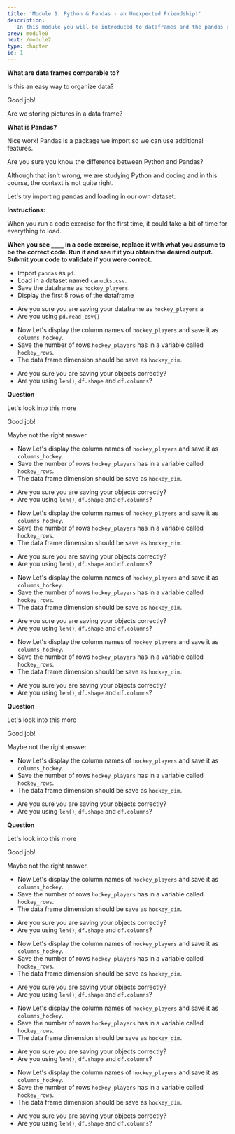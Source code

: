 ```yaml
---
title: 'Module 1: Python & Pandas - an Unexpected Friendship!'
description:
  'In this module you will be introduced to dataframes and the pandas python package.'
prev: module0
next: /module2
type: chapter
id: 1
---
```


<exercise id="0" title="Module Learning Outcomes" type="slides">

<slides source="module1_00">
</slides>

</exercise>


<exercise id="1" title="Introduction to Dataframes and Pandas" type="slides">

<slides source="module1_01">
</slides>

</exercise>

<exercise id="2" title="Describing a Dataframe">

**What are data frames comparable to?**


<choice id="1" >
<opt text="Text Documents">

Is this an easy way to organize data?

</opt>

<opt text="Excel Sheets" correct="true">

Good job!

</opt>

<opt text="Picture Frames" >

Are we storing pictures in a data frame?

</opt>

</choice>

**What is Pandas?**    


<choice id="2">
<opt text="A Python package needed for extra tools" correct="true">

Nice work! Pandas is a package we import so we can use additional features.

</opt>

<opt text="A programming language">

Are you sure you know the difference between Python and Pandas?

</opt>

<opt text=" Fluffy animals that eat bamboo">

Although that isn't wrong, we are studying Python and coding and in this course, the context is not quite right.

</opt>

</choice >

</exercise>

<exercise id="3" title="Your First Code!">

Let's try importing pandas and loading in our own dataset.

**Instructions:**

When you run a code exercise for the first time, it could take a bit of time for everything to load.

**When you see `____` in a code exercise, replace it with what you assume to be the correct code. Run it and see if it you obtain the desired output. Submit your code to validate if you were correct.**


- Import `pandas` as `pd`.
- Load in a dataset named `canucks.csv`.
- Save the dataframe as `hockey_players`.
- Display the first 5 rows of the  dataframe

<codeblock id="01_03">

- Are you sure you are saving your dataframe as `hockey_players` a
- Are you using `pd.read_csv()`

</codeblock>

</exercise>

<exercise id="4" title="Your Second Code!">

- Now Let's display the column names of `hockey_players` and save it as `columns_hockey`.
- Save the number of rows `hockey_players` has in a variable called `hockey_rows`.
- The data frame dimension should be save as `hockey_dim`.


<codeblock id="01_04">

- Are you sure you are saving your objects correctly?
- Are you using `len()`, `df.shape` and `df.columns`?

</codeblock>

</exercise>

<exercise id="5" title="Slicing Using df.loc[]" type="slides">

<slides source="module1_05">
</slides>

</exercise>

<exercise id="6" title="Slice and Dice Questions">

**Question**


<choice id="1" >
<opt text="Answer 1">

Let's look into this more

</opt>

<opt text="Answer 2" correct="true">

Good job!

</opt>

<opt text="Answer 3" >

Maybe not the right answer.

</opt>

</choice >

</exercise>

<exercise id="7" title="Practicing Slicing">

- Now Let's display the column names of `hockey_players` and save it as `columns_hockey`.
- Save the number of rows `hockey_players` has in a variable called `hockey_rows`.
- The data frame dimension should be save as `hockey_dim`.


<codeblock id="01_07">

- Are you sure you are saving your objects correctly?
- Are you using `len()`, `df.shape` and `df.columns`?

</codeblock>

</exercise>

<exercise id="8" title="Practicing Slicing Some More">

- Now Let's display the column names of `hockey_players` and save it as `columns_hockey`.
- Save the number of rows `hockey_players` has in a variable called `hockey_rows`.
- The data frame dimension should be save as `hockey_dim`.


<codeblock id="01_08">

- Are you sure you are saving your objects correctly?
- Are you using `len()`, `df.shape` and `df.columns`?

</codeblock>

</exercise>

<exercise id="9" title="Selecting Using df.loc[]" type="slides">
<slides source="module1_09">
</slides>
</exercise>

<exercise id="10" title="Practicing Selecting">

- Now Let's display the column names of `hockey_players` and save it as `columns_hockey`.
- Save the number of rows `hockey_players` has in a variable called `hockey_rows`.
- The data frame dimension should be save as `hockey_dim`.


<codeblock id="01_10">

- Are you sure you are saving your objects correctly?
- Are you using `len()`, `df.shape` and `df.columns`?

</codeblock>

</exercise>

<exercise id="11" title="Practicing Selecting">

- Now Let's display the column names of `hockey_players` and save it as `columns_hockey`.
- Save the number of rows `hockey_players` has in a variable called `hockey_rows`.
- The data frame dimension should be save as `hockey_dim`.


<codeblock id="01_11">

- Are you sure you are saving your objects correctly?
- Are you using `len()`, `df.shape` and `df.columns`?

</codeblock>

</exercise>


<exercise id="12" title="Slicing and Selecting Using df.iloc[]" type="slides">
<slides source="module1_12">
</slides>
</exercise>

<exercise id="13" title="Slice and Dice Questions">

**Question**


<choice id="1" >
<opt text="Answer 1">

Let's look into this more

</opt>

<opt text="Answer 2" correct="true">

Good job!

</opt>

<opt text="Answer 3" >

Maybe not the right answer.

</opt>

</choice >

</exercise>

<exercise id="14" title="Practicing Slicing">

- Now Let's display the column names of `hockey_players` and save it as `columns_hockey`.
- Save the number of rows `hockey_players` has in a variable called `hockey_rows`.
- The data frame dimension should be save as `hockey_dim`.


<codeblock id="01_14">

- Are you sure you are saving your objects correctly?
- Are you using `len()`, `df.shape` and `df.columns`?

</codeblock>

</exercise>

<exercise id="15" title="Summary Statistics" type="slides">
<slides source="module1_15">
</slides>
</exercise>


<exercise id="16" title="Practice">

**Question**


<choice id="1" >
<opt text="Answer 1">

Let's look into this more

</opt>

<opt text="Answer 2" correct="true">

Good job!

</opt>

<opt text="Answer 3" >

Maybe not the right answer.

</opt>

</choice >

</exercise>

<exercise id="17" title="Practicing">

- Now Let's display the column names of `hockey_players` and save it as `columns_hockey`.
- Save the number of rows `hockey_players` has in a variable called `hockey_rows`.
- The data frame dimension should be save as `hockey_dim`.


<codeblock id="01_17">

- Are you sure you are saving your objects correctly?
- Are you using `len()`, `df.shape` and `df.columns`?

</codeblock>

</exercise>

<exercise id="18" title="Practicing">

- Now Let's display the column names of `hockey_players` and save it as `columns_hockey`.
- Save the number of rows `hockey_players` has in a variable called `hockey_rows`.
- The data frame dimension should be save as `hockey_dim`.


<codeblock id="01_18">

- Are you sure you are saving your objects correctly?
- Are you using `len()`, `df.shape` and `df.columns`?

</codeblock>

</exercise>

<exercise id="19" title="Quick Viz with Pandas" type="slides">
<slides source="module1_19">
</slides>
</exercise>

<exercise id="20" title="Practicing Viz">

- Now Let's display the column names of `hockey_players` and save it as `columns_hockey`.
- Save the number of rows `hockey_players` has in a variable called `hockey_rows`.
- The data frame dimension should be save as `hockey_dim`.


<codeblock id="01_20">

- Are you sure you are saving your objects correctly?
- Are you using `len()`, `df.shape` and `df.columns`?

</codeblock>

</exercise>

<exercise id="21" title="Practicing Viz">

- Now Let's display the column names of `hockey_players` and save it as `columns_hockey`.
- Save the number of rows `hockey_players` has in a variable called `hockey_rows`.
- The data frame dimension should be save as `hockey_dim`.


<codeblock id="01_21">

- Are you sure you are saving your objects correctly?
- Are you using `len()`, `df.shape` and `df.columns`?

</codeblock>

</exercise>

<exercise id="22" title="What Did We Just Learn?" type="slides">
<slides source="module1_22">
</slides>
</exercise>